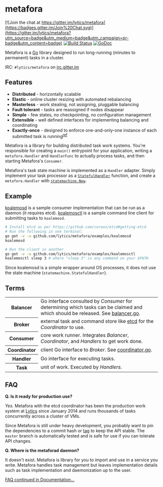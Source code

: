 metafora
========

[![Join the chat at https://gitter.im/lytics/metafora](https://badges.gitter.im/Join%20Chat.svg)](https://gitter.im/lytics/metafora?utm_source=badge&utm_medium=badge&utm_campaign=pr-badge&utm_content=badge)
[![Build Status](https://travis-ci.org/lytics/metafora.svg?branch=master)](https://travis-ci.org/lytics/metafora)
[![GoDoc](https://godoc.org/github.com/lytics/metafora?status.svg)](https://godoc.org/github.com/lytics/metafora)

Metafora is a [Go](https://golang.org) library designed to run long-running
(minutes to permanent) tasks in a cluster.

IRC: `#lytics/metafora` on [irc.gitter.im](https://irc.gitter.im)

Features
--------

* **Distributed** - horizontally scalable
* **Elastic** - online cluster resizing with automated rebalancing
* **Masterless** - work stealing, not assigning, pluggable balancing
* **Fault tolerant** - tasks are reassigned if nodes disappear
* **Simple** - few states, no checkpointing, no configuration management
* **Extensible** - well defined interfaces for implementing balancing and
  coordinating
* **Exactly-once** - designed to enforce one-and-only-one instance of each
  submitted task is running<sup>[ref](Documentation/design.md#exactly-once)</sup>

Metafora is a library for building distributed task work systems. You're
responsible for creating a `main()` entrypoint for your application, writing a
`metafora.Handler` and `HandlerFunc` to actually process tasks, and then
starting Metafora's `Consumer`.

Metafora's task state machine is implemented as a `Handler` adapter. Simply
implement your task processor as a
[`StatefulHandler`](https://godoc.org/github.com/lytics/metafora/statemachine#StatefulHandler)
function, and create a `metafora.Handler` with
[`statemachine.New`](https://godoc.org/github.com/lytics/metafora/statemachine#New).

Example
-------

[koalemosd](https://github.com/lytics/metafora/blob/master/examples/koalemosd/main.go)
is a sample consumer implementation that can be run as a daemon
(it requires etcd).
[koalemosctl](https://github.com/lytics/metafora/blob/master/examples/koalemosctl/main.go)
is a sample command line client for submitting tasks to `koalemosd`.

```sh
# Install etcd as per https://github.com/coreos/etcd#getting-etcd
# Run the following in one terminal:
go get -v -u github.com/lytics/metafora/examples/koalemosd
koalemosd

# Run the client in another
go get -v -u github.com/lytics/metafora/examples/koalemosctl
koalemosctl sleep 3 # where "sleep 3" is any command on your $PATH
```

Since koalemosd is a simple wrapper around OS processes, it does not use the
state machine (`statemachine.StatefulHandler`).

Terms
-----

<table>
<tr>
<th>Balancer</th><td>Go interface consulted by <i>Consumer</i> for determining
which tasks can be claimed and which should be released. See <a
href="balancer.go">balancer.go</a>.</td>
</tr>
<tr>
<th>Broker</th><td>external task and command store like
<a href="https://github.com/coreos/etcd">etcd</a> for the <i>Coordinator</i> to
use.</td>
</tr>
<th>Consumer</th><td>core work runner. Integrates <i>Balancer</i>,
<i>Coordinator</i>, and <i>Handlers</i> to get work done.</td>
</tr>
<tr>
<th>Coordinator</th><td>client Go interface to <i>Broker</i>. See
<a href="coordinator.go">coordinator.go</a>.</td>
</tr>
<tr>
<th>Handler</th><td>Go interface for executing tasks.</td>
</tr>
<tr>
<th>Task</th><td>unit of work. Executed by <i>Handlers</i>.</td>
</tr>
</table>

FAQ
---

**Q. Is it ready for production use?**

*Yes.* Metafora with the etcd coordinator has been the production work system at
[Lytics](http://lytics.io) since January 2014 and runs thousands of tasks
concurrently across a cluster of VMs.

Since Metafora is still under heavy development, you probably want to pin the
dependencies to a commit hash or
[tag](https://github.com/lytics/metafora/releases) to keep the API stable. The
`master` branch is automatically tested and is safe for use if you can tolerate
API changes.

**Q. Where is the metaforad daemon?**

It doesn't exist. Metafora is library for you to import and use in a service
you write. Metafora handles task management but leaves implementation details
such as task implementation and daemonization up to the user.

[FAQ continued in Documentation...](Documentation/faq.md)
